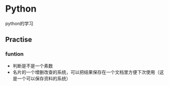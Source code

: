 # Python
python的学习
## Practise
### funtion
- 判断是不是一个素数
- 名片的一个增删改查的系统，可以把结果保存在一个文档里方便下次使用（这是一个可以保存资料的系统）
